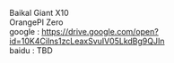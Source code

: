 Baikal Giant X10<BR>
OrangePI Zero<BR>
google : https://drive.google.com/open?id=10K4CiIns1zcLeaxSvuIV05LkdBg9QJIn<BR>
baidu : TBD
